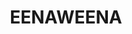 ---
lastmod: '2025-04-06T06:05:20+00:00'
latitude: -31.373201
layout: suburb
longitude: 147.785831
postcode: '2824'
state: NSW
title: EENAWEENA
url: /nsw/eenaweena/
---